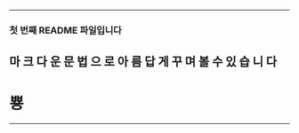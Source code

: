 -------------------------------------------------------------------
### 첫 번째 README 파일입니다
## 마 크 다 운 문 법 으 로 아 름 답 게 꾸 며 볼 수 있 습 니 다
# 뿅
-------------------------------------------------------------------
